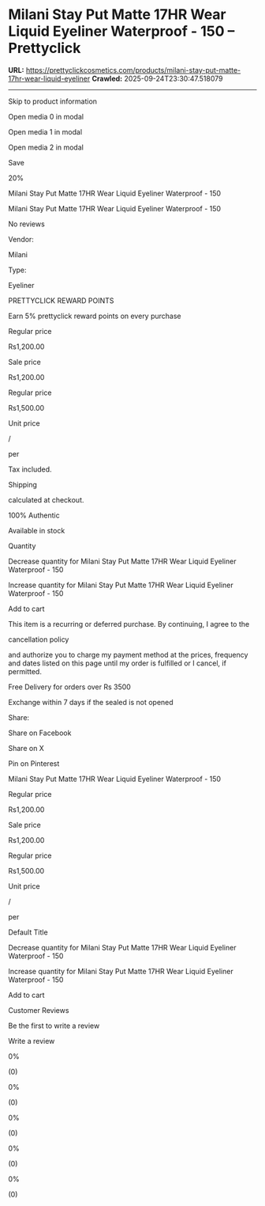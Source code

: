 # Milani Stay Put Matte 17HR Wear Liquid Eyeliner Waterproof - 150 – Prettyclick

**URL:** https://prettyclickcosmetics.com/products/milani-stay-put-matte-17hr-wear-liquid-eyeliner
**Crawled:** 2025-09-24T23:30:47.518079

---

Skip to product information

Open media 0 in modal

Open media 1 in modal

Open media 2 in modal

Save

20%

Milani Stay Put Matte 17HR Wear Liquid Eyeliner Waterproof - 150

Milani Stay Put Matte 17HR Wear Liquid Eyeliner Waterproof - 150

No reviews

Vendor:

Milani

Type:

Eyeliner

PRETTYCLICK REWARD POINTS

Earn 5% prettyclick reward points on every purchase

Regular price

Rs1,200.00

Sale price

Rs1,200.00

Regular price

Rs1,500.00

Unit price

/

per

Tax included.

Shipping

calculated at checkout.

100% Authentic

Available in stock

Quantity

Decrease quantity for Milani Stay Put Matte 17HR Wear Liquid Eyeliner Waterproof - 150

Increase quantity for Milani Stay Put Matte 17HR Wear Liquid Eyeliner Waterproof - 150

Add to cart

This item is a recurring or deferred purchase. By continuing, I agree to the

cancellation policy

and authorize you to charge my payment method at the prices, frequency and dates listed on this page until my order is fulfilled or I cancel, if permitted.

Free Delivery for orders over Rs 3500

Exchange within 7 days if the sealed is not opened

Share:

Share on Facebook

Share on X

Pin on Pinterest

Milani Stay Put Matte 17HR Wear Liquid Eyeliner Waterproof - 150

Regular price

Rs1,200.00

Sale price

Rs1,200.00

Regular price

Rs1,500.00

Unit price

/

per

Default Title

Decrease quantity for Milani Stay Put Matte 17HR Wear Liquid Eyeliner Waterproof - 150

Increase quantity for Milani Stay Put Matte 17HR Wear Liquid Eyeliner Waterproof - 150

Add to cart

Customer Reviews

Be the first to write a review

Write a review

0%

(0)

0%

(0)

0%

(0)

0%

(0)

0%

(0)